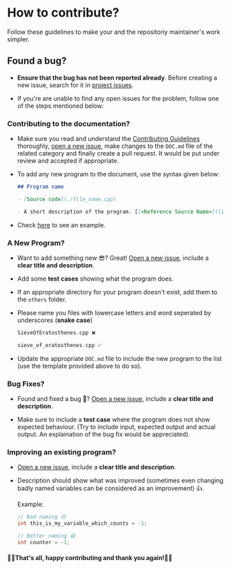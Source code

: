 # How to contribute?

Follow these guidelines to make your and the repositoriy maintainer's work simpler.

## Found a bug?

- **Ensure that the bug has not been reported already**. Before creating a new issue, search for it in [project issues](https://github.com/GDSC-AUM/OpenOcto-DSA/issues).

- If you're are unable to find any open issues for the problem, follow one of the steps mentioned below:

### Contributing to the documentation?

- Make sure you read and understand the [Contributing Guidelines](CONTRIBUTING.md) thoroughly, [open a new issue](https://github.com/GDSC-AUM/OpenOcto-DSA/issues/new), make changes to the `DOC.md` file of the related category and finally create a pull request. It would be put under review and accepted if appropriate.

- To add any new program to the document, use the syntax given below:

    ```markdown
    ## Program name

    - [Source code](./file_name.cpp)

    - A short description of the program. [[<Reference Source Name>](link to the reference webpage)]
    ```

- Check [here](./sorting/DOC.md) to see an example.

### A New Program?

- Want to add something new 😎? Great! [Open a new issue](https://github.com/GDSC-AUM/OpenOcto-DSA/issues/new), include a **clear title and description**.

- Add some **test cases** showing what the program does.

- If an appropriate directory for your program doesn't exist, add them to the `others` folder.

- Please name you files with lowercase letters and word seperated by underscores (**snake case**)

    ```cpp
    SieveOfEratosthenes.cpp ❌
    ```

    ```cpp
    sieve_of_eratosthenes.cpp ✅
    ```
- Update the appropriate `DOC.md` file to include the new program to the list (use the template provided above to do so).

### Bug Fixes?

- Found and fixed a bug 🐜? [Open a new issue](https://github.com/GDSC-AUM/OpenOcto-DSA/issues/new), include a **clear title and description**.

- Make sure to include a **test case** where the program does not show expected behaviour. (Try to include input, expected output and actual output. An explaination of the bug fix would be appreciated).

### Improving an existing program?

- [Open a new issue](https://github.com/GDSC-AUM/OpenOcto-DSA/issues/new), include a **clear title and description**.

- Description should show what was improved (sometimes even changing badly named variables can be considered as an improvement) 👍.

    Example:

    ```cpp
    // Bad naming 😣
    int this_is_my_variable_which_counts = -1;
    ```

    ```cpp
    // Better naming 😄
    int counter = -1;
    ```

#### 🎊🎉That's all, happy contributing and thank you again!🎉🎊
